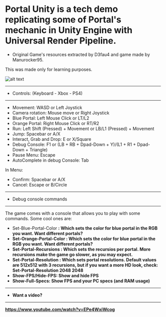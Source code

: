 # Portal Unity is a tech demo replicating some of Portal's mechanic in Unity Engine with Universal Render Pipeline.

- Original Game's resources extracted by D3fau4 and game made by Manurocker95.

This was made only for learning purposes.

![alt text](https://i.imgur.com/iyBQa8H.png)


---------------------------------------------------------------------------------------------------------------------------

* Controls: (Keyboard - Xbox - PS4)

---------------------------------------------------------------------------------------------------------------------------

- Movement: WASD or Left Joystick
- Camera rotation: Mouse move or Right Joystick
- Blue Portal: Left Mouse Click or LT/L2
- Orange Portal: Right Mouse Click or RT/R2
- Run: Left Shift (Pressed) + Movement or LB/L1 (Pressed) + Movement
- Jump: Spacebar or A/X
- Interact, Grab and Drop: E or X/Square
- Debug Console: F1 or (LB + RB + Dpad-Down + Y)/(L1 + R1 + Dpad-Down + Triangle)
- Pause Menu: Escape
- AutoComplete in debug Console: Tab

In Menu: 

- Confirm: Spacebar or A/X
- Cancel: Escape or B/Circle

---------------------------------------------------------------------------------------------------------------------------

* Debug console commands

---------------------------------------------------------------------------------------------------------------------------

The game comes with a console that allows you to play with some commands. Some cool ones are:

- Set-Blue-Portal-Color <r> <g> <b> : Which sets the color for blue portal in the RGB you want. Want different portals?
- Set-Orange-Portal-Color <r> <g> <b> : Which sets the color for blue portal in the RGB you want. Want different portals?
- Set-Portal-Recursions <Number> : Which sets the recursios per portal. More recursions make the game go slower, as you may expect.
- Set-Portal-Resolution <width> <height>: Which sets portal resolutions. Default values are 512x512 with 3 recursions, but if you want a more HD look, check: Set-Portal-Resolution 2048 2048
- Show-FPS/Hide-FPS: Show and hide FPS 
- Show-Full-Specs: Show FPS and your PC specs (and RAM usage)

---------------------------------------------------------------------------------------------------------------------------

* Want a video?

---------------------------------------------------------------------------------------------------------------------------

https://www.youtube.com/watch?v=EPe4WxiWcog